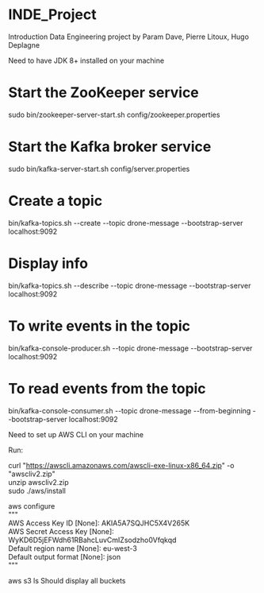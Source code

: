 # INDE_Project
Introduction Data Engineering project by Param Dave, Pierre Litoux, Hugo Deplagne


Need to have JDK 8+ installed on your machine

# Start the ZooKeeper service
sudo bin/zookeeper-server-start.sh config/zookeeper.properties

# Start the Kafka broker service
sudo bin/kafka-server-start.sh config/server.properties

# Create a topic
bin/kafka-topics.sh --create --topic drone-message --bootstrap-server localhost:9092
# Display info
bin/kafka-topics.sh --describe --topic drone-message --bootstrap-server localhost:9092

# To write events in the topic
bin/kafka-console-producer.sh --topic drone-message --bootstrap-server localhost:9092

# To read events from the topic
bin/kafka-console-consumer.sh --topic drone-message --from-beginning --bootstrap-server localhost:9092




Need to set up AWS CLI on your machine

Run:  

curl "https://awscli.amazonaws.com/awscli-exe-linux-x86_64.zip" -o "awscliv2.zip"  
unzip awscliv2.zip  
sudo ./aws/install  

aws configure  
"""  
AWS Access Key ID [None]: AKIA5A7SQJHC5X4V265K  
AWS Secret Access Key [None]: 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  
Default region name [None]: eu-west-3  
Default output format [None]: json  
"""  

aws s3 ls   Should display all buckets